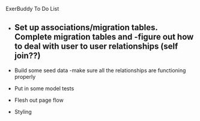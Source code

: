 ExerBuddy To Do List

- Set up associations/migration tables. Complete migration tables and
  -figure out how to deal with user to user relationships (self join??)
  -

- Build some seed data
  -make sure all the relationships are functioning properly

- Put in some model tests

- Flesh out page flow

- Styling
